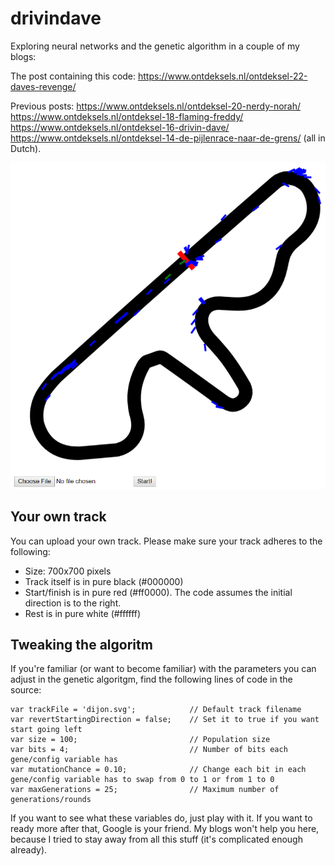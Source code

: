# drivindave
Exploring neural networks and the genetic algorithm in a couple of my blogs: 

The post containing this code:
https://www.ontdeksels.nl/ontdeksel-22-daves-revenge/

Previous posts:
https://www.ontdeksels.nl/ontdeksel-20-nerdy-norah/
https://www.ontdeksels.nl/ontdeksel-18-flaming-freddy/
https://www.ontdeksels.nl/ontdeksel-16-drivin-dave/
https://www.ontdeksels.nl/ontdeksel-14-de-pijlenrace-naar-de-grens/ (all in Dutch).

![Demo screenshot](https://github.com/gkruiger/drivindave/blob/master/screenshot.png "Demo screenshot")

## Your own track
You can upload your own track. Please make sure your track adheres to the following:
- Size: 700x700 pixels
- Track itself is in pure black (#000000)
- Start/finish is in pure red (#ff0000). The code assumes the initial direction is to the right.
- Rest is in pure white (#ffffff)

## Tweaking the algoritm
If you're familiar (or want to become familiar) with the parameters you can adjust in the genetic algoritgm, find the following lines of code in the source:

```
var trackFile = 'dijon.svg';            // Default track filename
var revertStartingDirection = false;    // Set it to true if you want start going left
var size = 100;                         // Population size
var bits = 4;                           // Number of bits each gene/config variable has
var mutationChance = 0.10;              // Change each bit in each gene/config variable has to swap from 0 to 1 or from 1 to 0
var maxGenerations = 25;                // Maximum number of generations/rounds
```

If you want to see what these variables do, just play with it. If you want to ready more after that, Google is your friend. My blogs won't help you here, because I tried to stay away from all this stuff (it's complicated enough already).